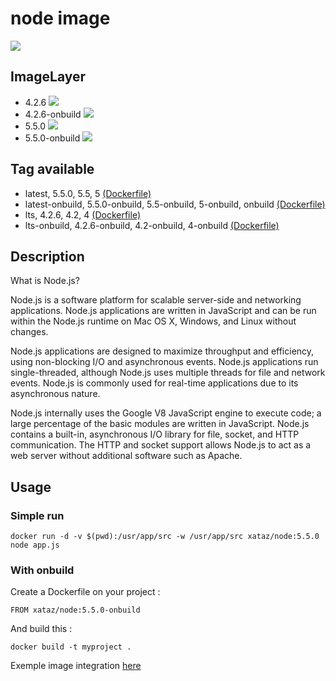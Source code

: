 # node image

![](https://i.goopics.net/lq.png)

## ImageLayer
* 4.2.6 [![](https://badge.imagelayers.io/xataz/node:4.svg)](https://imagelayers.io/?images=xataz/node:4 'Get your own badge on imagelayers.io')
* 4.2.6-onbuild [![](https://badge.imagelayers.io/xataz/node:4-onbuild.svg)](https://imagelayers.io/?images=xataz/node:4-onbuild 'Get your own badge on imagelayers.io')
* 5.5.0 [![](https://badge.imagelayers.io/xataz/node:5.svg)](https://imagelayers.io/?images=xataz/node:5 'Get your own badge on imagelayers.io')
* 5.5.0-onbuild [![](https://badge.imagelayers.io/xataz/node:5-onbuild.svg)](https://imagelayers.io/?images=xataz/node:5-onbuild 'Get your own badge on imagelayers.io')

## Tag available
* latest, 5.5.0, 5.5, 5 [(Dockerfile)](https://github.com/xataz/dockerfiles/blob/master/node/5.5.0/Dockerfile)
* latest-onbuild, 5.5.0-onbuild, 5.5-onbuild, 5-onbuild, onbuild [(Dockerfile)](https://github.com/xataz/dockerfiles/blob/master/node/5.5.0-onbuild/Dockerfile)
* lts, 4.2.6, 4.2, 4 [(Dockerfile)](https://github.com/xataz/dockerfiles/blob/master/node/4.2.6/Dockerfile)
* lts-onbuild, 4.2.6-onbuild, 4.2-onbuild, 4-onbuild [(Dockerfile)](https://github.com/xataz/dockerfiles/blob/master/node/4.2.6-onbuild/Dockerfile)

## Description
What is Node.js?

Node.js is a software platform for scalable server-side and networking applications. Node.js applications are written in JavaScript and can be run within the Node.js runtime on Mac OS X, Windows, and Linux without changes.

Node.js applications are designed to maximize throughput and efficiency, using non-blocking I/O and asynchronous events. Node.js applications run single-threaded, although Node.js uses multiple threads for file and network events. Node.js is commonly used for real-time applications due to its asynchronous nature.

Node.js internally uses the Google V8 JavaScript engine to execute code; a large percentage of the basic modules are written in JavaScript. Node.js contains a built-in, asynchronous I/O library for file, socket, and HTTP communication. The HTTP and socket support allows Node.js to act as a web server without additional software such as Apache.

## Usage
### Simple run
```
docker run -d -v $(pwd):/usr/app/src -w /usr/app/src xataz/node:5.5.0 node app.js
```

### With onbuild
Create a Dockerfile on your project :
```
FROM xataz/node:5.5.0-onbuild

```

And build this :
```
docker build -t myproject .
```

Exemple image integration [here](https://github.com/mondediefr/mondedie-chat/blob/master/Dockerfile)
